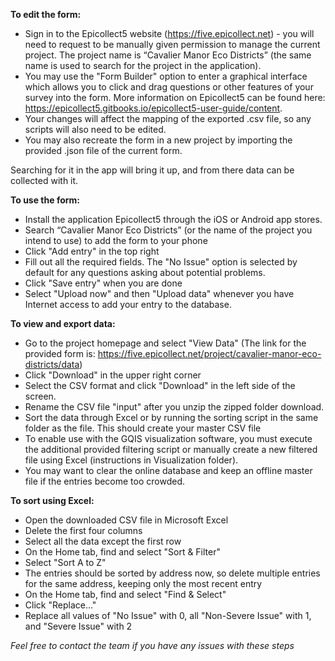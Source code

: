 **To edit the form:**
- Sign in to the Epicollect5 website (https://five.epicollect.net) - you will need to request to be manually given permission to manage the current project. The project name is “Cavalier Manor Eco Districts” (the same name is used to search for the project in the application).
- You may use the "Form Builder" option to enter a graphical interface which allows you to click and drag questions or other features of your survey into the form. More information on Epicollect5 can be found here: https://epicollect5.gitbooks.io/epicollect5-user-guide/content.
- Your changes will affect the mapping of the exported .csv file, so any scripts will also need to be edited.
- You may also recreate the form in a new project by importing the provided .json file of the current form.

Searching for it in the app will bring it up, and from there data can be collected with it.

**To use the form:**
- Install the application Epicollect5 through the iOS or Android app stores.
- Search “Cavalier Manor Eco Districts” (or the name of the project you intend to use) to add the form to your phone
- Click "Add entry" in the top right
- Fill out all the required fields. The "No Issue" option is selected by default for any questions asking about potential problems.
- Click "Save entry" when you are done
- Select "Upload now" and then "Upload data" whenever you have Internet access to add your entry to the database.

**To view and export data:**
- Go to the project homepage and select "View Data" (The link for the provided form is: https://five.epicollect.net/project/cavalier-manor-eco-districts/data)
- Click "Download" in the upper right corner
- Select the CSV format and click "Download" in the left side of the screen.
- Rename the CSV file "input" after you unzip the zipped folder download.
- Sort the data through Excel or by running the sorting script in the same folder as the file. This should create your master CSV file
- To enable use with the GQIS visualization software, you must execute the additional provided filtering script or manually create a new filtered file using Excel (instructions in Visualization folder).
- You may want to clear the online database and keep an offline master file if the entries become too crowded.

**To sort using Excel:**
- Open the downloaded CSV file in Microsoft Excel
- Delete the first four columns
- Select all the data except the first row
- On the Home tab, find and select "Sort & Filter"
- Select "Sort A to Z"
- The entries should be sorted by address now, so delete multiple entries for the same address, keeping only the most recent entry
- On the Home tab, find and select "Find & Select"
- Click "Replace..."
- Replace all values of "No Issue" with 0, all "Non-Severe Issue" with 1, and "Severe Issue" with 2

*Feel free to contact the team if you have any issues with these steps*
